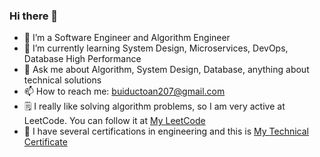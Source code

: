 <div>
  <img align="right" src="https://komarev.com/ghpvc/?username=toan207&label=Profile%20views&color=0e75b6&style=flat" alt="">
  <h3>Hi there 👋</h3>
</div>

- 🔭 I’m a Software Engineer and Algorithm Engineer
- 🌱 I’m currently learning System Design, Microservices, DevOps, Database High Performance
- 💬 Ask me about Algorithm, System Design, Database, anything about technical solutions
- 📫 How to reach me: buiductoan207@gmail.com
- 🗒 I really like solving algorithm problems, so I am very active at LeetCode. You can follow it at [My LeetCode](https://leetcode.com/u/toan207/)
- 🏅 I have several certifications in engineering and this is [My Technical Certificate](https://github.com/toan207/My-Certificate)

